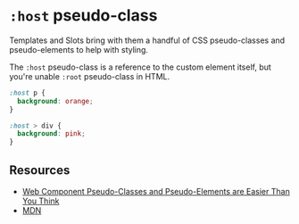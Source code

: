 # `:host` pseudo-class

Templates and Slots bring with them a handful of CSS pseudo-classes and pseudo-elements to help with styling.

The `:host` pseudo-class is a reference to the custom element itself, but you're unable   `:root` pseudo-class in HTML. 

```css
:host p {
  background: orange;
}

:host > div {
  background: pink;
}
```

## Resources

- [Web Component Pseudo-Classes and Pseudo-Elements are Easier Than You Think](https://css-tricks.com/web-component-pseudo-classes-and-pseudo-elements/)
- [MDN]()
